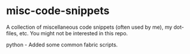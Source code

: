 misc-code-snippets
==================

A collection of miscellaneous code snippets (often used by me), my dot-files, etc. You might not be interested in this repo.

python - Added some common fabric scripts.